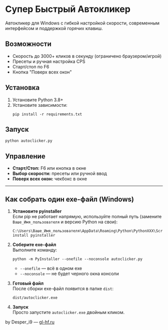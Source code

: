 # Супер Быстрый Автокликер

Автокликер для Windows с гибкой настройкой скорости, современным интерфейсом и поддержкой горячих клавиш.

## Возможности
- Скорость до 3000+ кликов в секунду (ограничено браузером/игрой)
- Пресеты и ручная настройка CPS
- Старт/стоп по F6
- Кнопка "Поверх всех окон"

## Установка
1. Установите Python 3.8+
2. Установите зависимости:
   ```
   pip install -r requirements.txt
   ```

## Запуск
```
python autoclicker.py
```

## Управление
- **Старт/Стоп:** F6 или кнопка в окне
- **Выбор скорости:** пресеты или ручной ввод
- **Поверх всех окон:** чекбокс в окне

---

## Как собрать один exe-файл (Windows)

1. **Установите pyinstaller**  
   Если pip не работает напрямую, используйте полный путь (замените `Ваше_Имя_пользователя` и версию Python на свои):
   ```
   C:\Users\Ваше_Имя_пользователя\AppData\Roaming\Python\PythonXXX\Scripts\pip.exe install pyinstaller
   ```

2. **Соберите exe-файл**  
   Выполните команду:
   ```
   python -m PyInstaller --onefile --noconsole autoclicker.py
   ```
   - `--onefile` — всё в одном exe
   - `--noconsole` — не будет черного окна консоли

3. **Готовый файл**  
   После сборки exe-файл появится в папке `dist`:
   ```
   dist/autoclicker.exe
   ```

4. **Запуск**  
   Просто запустите `autoclicker.exe` двойным кликом.

by Desper_i9 — [gl-hf.ru](https://gl-hf.ru) 
